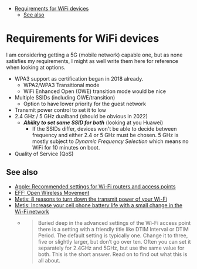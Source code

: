 <!-- @format -->

<!-- START doctoc generated TOC please keep comment here to allow auto update -->
<!-- DON'T EDIT THIS SECTION, INSTEAD RE-RUN doctoc TO UPDATE -->

- [Requirements for WiFi devices](#requirements-for-wifi-devices)
  - [See also](#see-also)

<!-- END doctoc generated TOC please keep comment here to allow auto update -->

# Requirements for WiFi devices

I am considering getting a 5G (mobile network) capable one, but as none
satisfies my requirements, I might as well write them here for reference when
looking at options.

- WPA3 support as certification began in 2018 already.
  - WPA2/WPA3 Transitional mode
  - WiFi Enhanced Open (OWE) transition mode would be nice
- Multiple SSIDs (including OWE/transition)
  - Option to have lower priority for the guest network
- Transmit power control to set it to low
- 2.4 GHz / 5 GHz dualband (should be obvious in 2022)
  - **_Ability to set same SSID for both_** (looking at you Huawei)
    - If the SSIDs differ, devices won't be able to decide between frequency
      and either 2.4 or 5 GHz must be chosen. 5 GHz is mostly subject to
      _Dynamic Frequency Selection_ which means no WiFi for 10 minutes on
      boot.
- Quality of Service (QoS)

## See also

- [Apple: Recommended settings for Wi-Fi routers and access points](https://support.apple.com/HT202068)
- [EFF: Open Wireless Movement](https://openwireless.org/)
- [Metis: 8 reasons to turn down the transmit power of your Wi-Fi](https://metis.fi/en/2017/10/txpower/)
- [Metis: Increase your cell phone battery life with a small change in the Wi-Fi network](https://metis.fi/en/2018/05/dtim-en/)
  - > Buried deep in the advanced settings of the Wi-Fi access point there is
    > a setting with a friendly title like DTIM Interval or DTIM Period. The
    > default setting is typically one. Change it to three, five or slightly
    > larger, but don’t go over ten. Often you can set it separately for
    > 2.4GHz and 5GHz, but use the same value for both. This is the short
    > answer. Read on to find out what this is all about.
